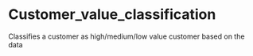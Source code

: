 # Customer_value_classification
Classifies a customer as high/medium/low value customer based on the data
